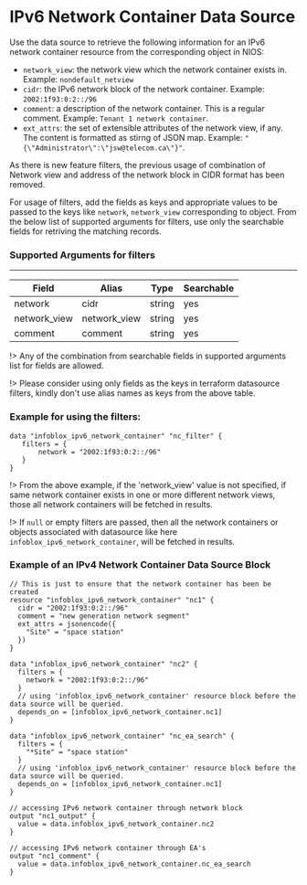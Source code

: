# IPv6 Network Container Data Source

Use the data source to retrieve the following information for an IPv6 network container resource from the corresponding
object in NIOS:
* `network_view`: the network view which the network container exists in. Example: `nondefault_netview`
* `cidr`: the IPv6 network block of the network container. Example: `2002:1f93:0:2::/96`
* `comment`: a description of the network container. This is a regular comment. Example: `Tenant 1 network container`.
* `ext_attrs`: the set of extensible attributes of the network view, if any. The content is formatted as stirng of JSON map. Example: `"{\"Administrator\":\"jsw@telecom.ca\"}"`.

As there is new feature filters, the previous usage of combination of Network view and address of the network block in CIDR format has been removed.

For usage of filters, add the fields as keys and appropriate values to be passed to the keys like `network`, `network_view` corresponding to object.
From the below list of supported arguments for filters,  use only the searchable fields for retriving the matching records.

### Supported Arguments for filters

-----
| Field        | Alias        | Type   | Searchable |
|--------------|--------------|--------|------------|
| network      | cidr         | string | yes        |
| network_view | network_view | string | yes        |
| comment      | comment      | string | yes        |

!> Any of the combination from searchable fields in supported arguments list for fields are allowed.

!> Please consider using only fields as the keys in terraform datasource filters, kindly don't use alias names as keys from the above table.

### Example for using the filters:
 ```hcl
 data "infoblox_ipv6_network_container" "nc_filter" {
    filters = {
        network = "2002:1f93:0:2::/96"
    }
 }
 ```

!> From the above example, if the 'network_view' value is not specified, if same network container exists in one or more different network views, those
all network containers will be fetched in results.

!> If `null` or empty filters are passed, then all the network containers or objects associated with datasource like here `infoblox_ipv6_network_container`, will be fetched in results.

### Example of an IPv4 Network Container Data Source Block

```hcl
// This is just to ensure that the network container has been be created
resource "infoblox_ipv6_network_container" "nc1" {
  cidr = "2002:1f93:0:2::/96"
  comment = "new generation network segment"
  ext_attrs = jsonencode({
    "Site" = "space station"
  })
}

data "infoblox_ipv6_network_container" "nc2" {
  filters = {
    network = "2002:1f93:0:2::/96"
  }
  // using 'infoblox_ipv6_network_container' resource block before the data source will be queried.
  depends_on = [infoblox_ipv6_network_container.nc1]
}

data "infoblox_ipv6_network_container" "nc_ea_search" {
  filters = {
    "*Site" = "space station"
  }
  // using 'infoblox_ipv6_network_container' resource block before the data source will be queried.
  depends_on = [infoblox_ipv6_network_container.nc1]
}

// accessing IPv6 network container through network block
output "nc1_output" {
  value = data.infoblox_ipv6_network_container.nc2
}

// accessing IPv6 network container through EA's
output "nc1_comment" {
  value = data.infoblox_ipv6_network_container.nc_ea_search
}  
```
